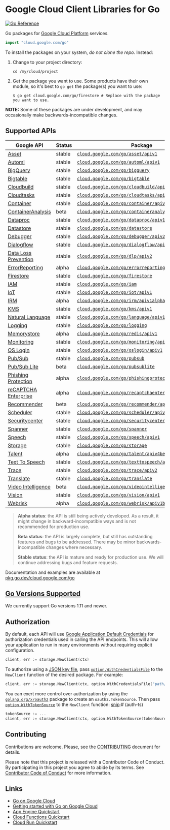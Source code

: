 # Google Cloud Client Libraries for Go

[![Go Reference](https://pkg.go.dev/badge/cloud.google.com/go.svg)](https://pkg.go.dev/cloud.google.com/go)

Go packages for [Google Cloud Platform](https://cloud.google.com) services.

``` go
import "cloud.google.com/go"
```

To install the packages on your system, *do not clone the repo*. Instead:

1. Change to your project directory:

   ```
   cd /my/cloud/project
   ```
1. Get the package you want to use. Some products have their own module, so it's
   best to `go get` the package(s) you want to use:

   ```
   $ go get cloud.google.com/go/firestore # Replace with the package you want to use.
   ```

**NOTE:** Some of these packages are under development, and may occasionally
make backwards-incompatible changes.

## Supported APIs

| Google API                                      | Status | Package                                                                                                                       |
| ----------------------------------------------- | ------ | ----------------------------------------------------------------------------------------------------------------------------- |
| [Asset][cloud-asset]                            | stable | [`cloud.google.com/go/asset/apiv1`](https://pkg.go.dev/cloud.google.com/go/asset/v1beta)                                      |
| [Automl][cloud-automl]                          | stable | [`cloud.google.com/go/automl/apiv1`](https://pkg.go.dev/cloud.google.com/go/automl/apiv1)                                     |
| [BigQuery][cloud-bigquery]                      | stable | [`cloud.google.com/go/bigquery`](https://pkg.go.dev/cloud.google.com/go/bigquery)                                             |
| [Bigtable][cloud-bigtable]                      | stable | [`cloud.google.com/go/bigtable`](https://pkg.go.dev/cloud.google.com/go/bigtable)                                             |
| [Cloudbuild][cloud-build]                       | stable | [`cloud.google.com/go/cloudbuild/apiv1`](https://pkg.go.dev/cloud.google.com/go/cloudbuild/apiv1)                             |
| [Cloudtasks][cloud-tasks]                       | stable | [`cloud.google.com/go/cloudtasks/apiv2`](https://pkg.go.dev/cloud.google.com/go/cloudtasks/apiv2)                             |
| [Container][cloud-container]                    | stable | [`cloud.google.com/go/container/apiv1`](https://pkg.go.dev/cloud.google.com/go/container/apiv1)                               |
| [ContainerAnalysis][cloud-containeranalysis]    | beta   | [`cloud.google.com/go/containeranalysis/apiv1`](https://pkg.go.dev/cloud.google.com/go/containeranalysis/apiv1)               |
| [Dataproc][cloud-dataproc]                      | stable | [`cloud.google.com/go/dataproc/apiv1`](https://pkg.go.dev/cloud.google.com/go/dataproc/apiv1)                                 |
| [Datastore][cloud-datastore]                    | stable | [`cloud.google.com/go/datastore`](https://pkg.go.dev/cloud.google.com/go/datastore)                                           |
| [Debugger][cloud-debugger]                      | stable | [`cloud.google.com/go/debugger/apiv2`](https://pkg.go.dev/cloud.google.com/go/debugger/apiv2)                                 |
| [Dialogflow][cloud-dialogflow]                  | stable | [`cloud.google.com/go/dialogflow/apiv2`](https://pkg.go.dev/cloud.google.com/go/dialogflow/apiv2)                             |
| [Data Loss Prevention][cloud-dlp]               | stable | [`cloud.google.com/go/dlp/apiv2`](https://pkg.go.dev/cloud.google.com/go/dlp/apiv2)                                           |
| [ErrorReporting][cloud-errors]                  | alpha  | [`cloud.google.com/go/errorreporting`](https://pkg.go.dev/cloud.google.com/go/errorreporting)                                 |
| [Firestore][cloud-firestore]                    | stable | [`cloud.google.com/go/firestore`](https://pkg.go.dev/cloud.google.com/go/firestore)                                           |
| [IAM][cloud-iam]                                | stable | [`cloud.google.com/go/iam`](https://pkg.go.dev/cloud.google.com/go/iam)                                                       |
| [IoT][cloud-iot]                                | stable | [`cloud.google.com/go/iot/apiv1`](https://pkg.go.dev/cloud.google.com/go/iot/apiv1)                                           |
| [IRM][cloud-irm]                                | alpha  | [`cloud.google.com/go/irm/apiv1alpha2`](https://pkg.go.dev/cloud.google.com/go/irm/apiv1alpha2)                               |
| [KMS][cloud-kms]                                | stable | [`cloud.google.com/go/kms/apiv1`](https://pkg.go.dev/cloud.google.com/go/kms/apiv1)                                           |
| [Natural Language][cloud-natural-language]      | stable | [`cloud.google.com/go/language/apiv1`](https://pkg.go.dev/cloud.google.com/go/language/apiv1)                                 |
| [Logging][cloud-logging]                        | stable | [`cloud.google.com/go/logging`](https://pkg.go.dev/cloud.google.com/go/logging)                                               |
| [Memorystore][cloud-memorystore]                | alpha  | [`cloud.google.com/go/redis/apiv1`](https://pkg.go.dev/cloud.google.com/go/redis/apiv1)                                       |
| [Monitoring][cloud-monitoring]                  | stable | [`cloud.google.com/go/monitoring/apiv3`](https://pkg.go.dev/cloud.google.com/go/monitoring/apiv3)                             |
| [OS Login][cloud-oslogin]                       | stable | [`cloud.google.com/go/oslogin/apiv1`](https://pkg.go.dev/cloud.google.com/go/oslogin/apiv1)                                   |
| [Pub/Sub][cloud-pubsub]                         | stable | [`cloud.google.com/go/pubsub`](https://pkg.go.dev/cloud.google.com/go/pubsub)                                                 |
| [Pub/Sub Lite][cloud-pubsublite]                | beta   | [`cloud.google.com/go/pubsublite`](https://pkg.go.dev/cloud.google.com/go/pubsublite)                                                 |
| [Phishing Protection][cloud-phishingprotection] | alpha  | [`cloud.google.com/go/phishingprotection/apiv1beta1`](https://pkg.go.dev/cloud.google.com/go/phishingprotection/apiv1beta1)   |
| [reCAPTCHA Enterprise][cloud-recaptcha]         | alpha  | [`cloud.google.com/go/recaptchaenterprise/apiv1beta1`](https://pkg.go.dev/cloud.google.com/go/recaptchaenterprise/apiv1beta1) |
| [Recommender][cloud-recommender]                | beta   | [`cloud.google.com/go/recommender/apiv1beta1`](https://pkg.go.dev/cloud.google.com/go/recommender/apiv1beta1)                 |
| [Scheduler][cloud-scheduler]                    | stable | [`cloud.google.com/go/scheduler/apiv1`](https://pkg.go.dev/cloud.google.com/go/scheduler/apiv1)                               |
| [Securitycenter][cloud-securitycenter]          | stable | [`cloud.google.com/go/securitycenter/apiv1`](https://pkg.go.dev/cloud.google.com/go/securitycenter/apiv1)                     |
| [Spanner][cloud-spanner]                        | stable | [`cloud.google.com/go/spanner`](https://pkg.go.dev/cloud.google.com/go/spanner)                                               |
| [Speech][cloud-speech]                          | stable | [`cloud.google.com/go/speech/apiv1`](https://pkg.go.dev/cloud.google.com/go/speech/apiv1)                                     |
| [Storage][cloud-storage]                        | stable | [`cloud.google.com/go/storage`](https://pkg.go.dev/cloud.google.com/go/storage)                                               |
| [Talent][cloud-talent]                          | alpha  | [`cloud.google.com/go/talent/apiv4beta1`](https://pkg.go.dev/cloud.google.com/go/talent/apiv4beta1)                           |
| [Text To Speech][cloud-texttospeech]            | stable | [`cloud.google.com/go/texttospeech/apiv1`](https://pkg.go.dev/cloud.google.com/go/texttospeech/apiv1)                         |
| [Trace][cloud-trace]                            | stable | [`cloud.google.com/go/trace/apiv2`](https://pkg.go.dev/cloud.google.com/go/trace/apiv2)                                       |
| [Translate][cloud-translate]                    | stable | [`cloud.google.com/go/translate`](https://pkg.go.dev/cloud.google.com/go/translate)                                           |
| [Video Intelligence][cloud-video]               | beta   | [`cloud.google.com/go/videointelligence/apiv1beta2`](https://pkg.go.dev/cloud.google.com/go/videointelligence/apiv1beta2)     |
| [Vision][cloud-vision]                          | stable | [`cloud.google.com/go/vision/apiv1`](https://pkg.go.dev/cloud.google.com/go/vision/apiv1)                                     |
| [Webrisk][cloud-webrisk]                        | alpha  | [`cloud.google.com/go/webrisk/apiv1beta1`](https://pkg.go.dev/cloud.google.com/go/webrisk/apiv1beta1)                         |

> **Alpha status**: the API is still being actively developed. As a
> result, it might change in backward-incompatible ways and is not recommended
> for production use.
>
> **Beta status**: the API is largely complete, but still has outstanding
> features and bugs to be addressed. There may be minor backwards-incompatible
> changes where necessary.
>
> **Stable status**: the API is mature and ready for production use. We will
> continue addressing bugs and feature requests.

Documentation and examples are available at [pkg.go.dev/cloud.google.com/go](https://pkg.go.dev/cloud.google.com/go)

## [Go Versions Supported](#supported-versions)

We currently support Go versions 1.11 and newer.

## Authorization

By default, each API will use [Google Application Default Credentials](https://developers.google.com/identity/protocols/application-default-credentials)
for authorization credentials used in calling the API endpoints. This will allow your
application to run in many environments without requiring explicit configuration.

[snip]:# (auth)
```go
client, err := storage.NewClient(ctx)
```

To authorize using a
[JSON key file](https://cloud.google.com/iam/docs/managing-service-account-keys),
pass
[`option.WithCredentialsFile`](https://pkg.go.dev/google.golang.org/api/option#WithCredentialsFile)
to the `NewClient` function of the desired package. For example:

[snip]:# (auth-JSON)
```go
client, err := storage.NewClient(ctx, option.WithCredentialsFile("path/to/keyfile.json"))
```

You can exert more control over authorization by using the
[`golang.org/x/oauth2`](https://pkg.go.dev/golang.org/x/oauth2) package to
create an `oauth2.TokenSource`. Then pass
[`option.WithTokenSource`](https://pkg.go.dev/google.golang.org/api/option#WithTokenSource)
to the `NewClient` function:
[snip]:# (auth-ts)
```go
tokenSource := ...
client, err := storage.NewClient(ctx, option.WithTokenSource(tokenSource))
```

## Contributing

Contributions are welcome. Please, see the
[CONTRIBUTING](https://github.com/GoogleCloudPlatform/google-cloud-go/blob/master/CONTRIBUTING.md)
document for details.

Please note that this project is released with a Contributor Code of Conduct.
By participating in this project you agree to abide by its terms.
See [Contributor Code of Conduct](https://github.com/GoogleCloudPlatform/google-cloud-go/blob/master/CONTRIBUTING.md#contributor-code-of-conduct)
for more information.

[cloud-asset]: https://cloud.google.com/security-command-center/docs/how-to-asset-inventory
[cloud-automl]: https://cloud.google.com/automl
[cloud-build]: https://cloud.google.com/cloud-build/
[cloud-bigquery]: https://cloud.google.com/bigquery/
[cloud-bigtable]: https://cloud.google.com/bigtable/
[cloud-container]: https://cloud.google.com/containers/
[cloud-containeranalysis]: https://cloud.google.com/container-registry/docs/container-analysis
[cloud-dataproc]: https://cloud.google.com/dataproc/
[cloud-datastore]: https://cloud.google.com/datastore/
[cloud-dialogflow]: https://cloud.google.com/dialogflow-enterprise/
[cloud-debugger]: https://cloud.google.com/debugger/
[cloud-dlp]: https://cloud.google.com/dlp/
[cloud-errors]: https://cloud.google.com/error-reporting/
[cloud-firestore]: https://cloud.google.com/firestore/
[cloud-iam]: https://cloud.google.com/iam/
[cloud-iot]: https://cloud.google.com/iot-core/
[cloud-irm]: https://cloud.google.com/incident-response/docs/concepts
[cloud-kms]: https://cloud.google.com/kms/
[cloud-pubsub]: https://cloud.google.com/pubsub/
[cloud-pubsublite]: https://cloud.google.com/pubsub/lite
[cloud-storage]: https://cloud.google.com/storage/
[cloud-language]: https://cloud.google.com/natural-language
[cloud-logging]: https://cloud.google.com/logging/
[cloud-natural-language]: https://cloud.google.com/natural-language/
[cloud-memorystore]: https://cloud.google.com/memorystore/
[cloud-monitoring]: https://cloud.google.com/monitoring/
[cloud-oslogin]: https://cloud.google.com/compute/docs/oslogin/rest
[cloud-phishingprotection]: https://cloud.google.com/phishing-protection/
[cloud-securitycenter]: https://cloud.google.com/security-command-center/
[cloud-scheduler]: https://cloud.google.com/scheduler
[cloud-spanner]: https://cloud.google.com/spanner/
[cloud-speech]: https://cloud.google.com/speech
[cloud-talent]: https://cloud.google.com/solutions/talent-solution/
[cloud-tasks]: https://cloud.google.com/tasks/
[cloud-texttospeech]: https://cloud.google.com/texttospeech/
[cloud-talent]: https://cloud.google.com/solutions/talent-solution/
[cloud-trace]: https://cloud.google.com/trace/
[cloud-translate]: https://cloud.google.com/translate
[cloud-recaptcha]: https://cloud.google.com/recaptcha-enterprise/
[cloud-recommender]: https://cloud.google.com/recommendations/
[cloud-video]: https://cloud.google.com/video-intelligence/
[cloud-vision]: https://cloud.google.com/vision
[cloud-webrisk]: https://cloud.google.com/web-risk/

## Links

- [Go on Google Cloud](https://cloud.google.com/go/home)
- [Getting started with Go on Google Cloud](https://cloud.google.com/go/getting-started)
- [App Engine Quickstart](https://cloud.google.com/appengine/docs/standard/go/quickstart)
- [Cloud Functions Quickstart](https://cloud.google.com/functions/docs/quickstart-go)
- [Cloud Run Quickstart](https://cloud.google.com/run/docs/quickstarts/build-and-deploy#go)
